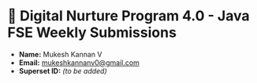 # 🌱 Digital Nurture Program 4.0 - Java FSE Weekly Submissions
- **Name:** Mukesh Kannan V  
- **Email:** mukeshkannanv0@gmail.com  
- **Superset ID:** *(to be added)*
